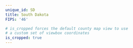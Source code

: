 ```yaml
---
unique_id: SD
title: South Dakota
FIPS: '46'

# is_cropped forces the default county map view to use
# a custom set of viewbox coordinates
is_cropped: true
---
```

